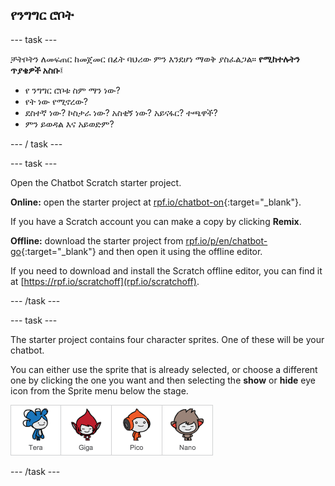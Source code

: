 ## የንግግር ሮቦት

\--- task \---

ቻትቦትን ለመፍጠር ከመጀመር በፊት ባህሪው ምን እንደሆነ ማወቅ ያስፈልጋል። **የሚከተሉትን ጥያቄዎች አስቡ**፤

+ የ ንግግር ሮቦቱ ስም ማን ነው?
+ የት ነው የሚኖረው?
+ ደስተኛ ነው? ኮስታራ ነው? አስቂኝ ነው? አይናፋር? ተጫዋች?
+ ምን ይወዳል እና አይወድም?

\--- / task \---

\--- task \---

Open the Chatbot Scratch starter project.

**Online:** open the starter project at [rpf.io/chatbot-on](http://rpf.io/chatbot-on){:target="_blank"}.

If you have a Scratch account you can make a copy by clicking **Remix**.

**Offline:** download the starter project from [rpf.io/p/en/chatbot-go](http://rpf.io/p/en/chatbot-go){:target="_blank"} and then open it using the offline editor.

If you need to download and install the Scratch offline editor, you can find it at [https://rpf.io/scratchoff](rpf.io/scratchoff).

\--- /task \---

\--- task \---

The starter project contains four character sprites. One of these will be your chatbot.

You can either use the sprite that is already selected, or choose a different one by clicking the one you want and then selecting the **show** or **hide** eye icon from the Sprite menu below the stage.

![Choose a character](images/chatbot-characters.png)

\--- /task \---